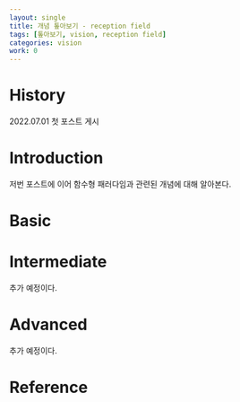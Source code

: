 ```yaml
---
layout: single
title: 개념 톺아보기 - reception field
tags: [톺아보기, vision, reception field]
categories: vision
work: 0
---
```

# History
2022.07.01 첫 포스트 게시

# Introduction
저번 포스트에 이어 함수형 패러다임과 관련된 개념에 대해 알아본다.

# Basic

# Intermediate
추가 예정이다.

# Advanced
추가 예정이다.

# Reference 